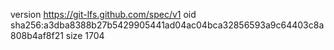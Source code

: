 version https://git-lfs.github.com/spec/v1
oid sha256:a3dba8388b27b5429905441ad04ac04bca32856593a9c64403c8a808b4af8f21
size 1704

